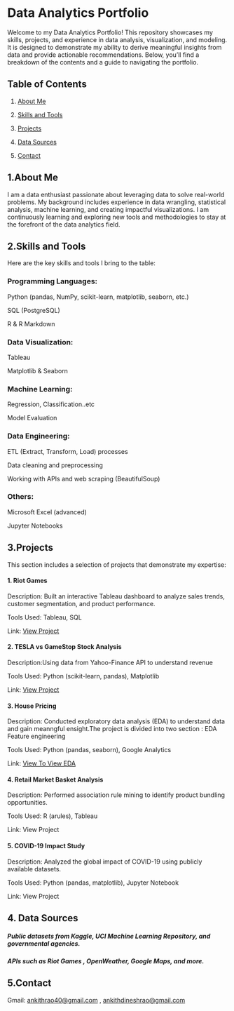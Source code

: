 # __Data Analytics Portfolio__

Welcome to my Data Analytics Portfolio! This repository showcases my skills, projects, and experience in data analysis, visualization, and modeling. It is designed to demonstrate my ability to derive meaningful insights from data and provide actionable recommendations. Below, you’ll find a breakdown of the contents and a guide to navigating the portfolio.

## __Table of Contents__

1. [About Me](#about-me)
   
2. [Skills and Tools](#skills-and-tools)
   
3. [Projects](#projects)
   
4. [Data Sources](#data-sources)

5. [Contact](#contact)



## 1.About Me

I am a data enthusiast passionate about leveraging data to solve real-world problems. My background includes experience in data wrangling, statistical analysis, machine learning, and creating impactful visualizations. I am continuously learning and exploring new tools and methodologies to stay at the forefront of the data analytics field.

## 2.Skills and Tools

Here are the key skills and tools I bring to the table:

### Programming Languages:

Python (pandas, NumPy, scikit-learn, matplotlib, seaborn, etc.)

SQL (PostgreSQL)

R & R Markdown

### Data Visualization:

Tableau

Matplotlib & Seaborn

### Machine Learning:

Regression, Classification..etc 

Model Evaluation 

### Data Engineering:

ETL (Extract, Transform, Load) processes

Data cleaning and preprocessing

Working with APIs and web scraping (BeautifulSoup)

### Others:

Microsoft Excel (advanced)

Jupyter Notebooks 

## 3.Projects

This section includes a selection of projects that demonstrate my expertise:

#### 1. Riot Games 

Description: Built an interactive Tableau dashboard to analyze sales trends, customer segmentation, and product performance.

Tools Used: Tableau, SQL

Link: [View Project]()

#### 2. TESLA vs GameStop Stock Analysis

Description:Using data from Yahoo-Finance API to understand revenue 

Tools Used: Python (scikit-learn, pandas), Matplotlib

Link: [View Project](Project/TESLAvsGME_stock_analysis)

#### 3. House Pricing 

Description: Conducted exploratory data analysis (EDA) to understand data and gain meanngful ensight.The project is divided into two section : EDA 
          Feature engineering 

Tools Used: Python (pandas, seaborn), Google Analytics

Link: [View To View EDA](Project/House_Pricing/House_pricing.ipynb)

#### 4. Retail Market Basket Analysis

Description: Performed association rule mining to identify product bundling opportunities.

Tools Used: R (arules), Tableau

Link: View Project

#### 5. COVID-19 Impact Study

Description: Analyzed the global impact of COVID-19 using publicly available datasets.

Tools Used: Python (pandas, matplotlib), Jupyter Notebook

Link: View Project

## 4. Data Sources

#####  Public datasets from Kaggle, UCI Machine Learning Repository, and governmental agencies.
##### APIs such as Riot Games , OpenWeather, Google Maps, and more.

## 5.Contact

Gmail:  [ankithrao40@gmail.com](mailto:ankithrao40@gmail.com)
, ankithdineshrao@gmail.com

